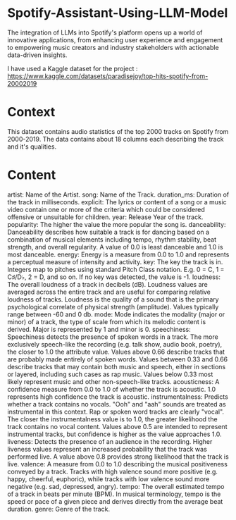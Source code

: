 # Spotify-Assistant-Using-LLM-Model
The integration of LLMs into Spotify's platform opens up a world of innovative applications, from enhancing user experience and engagement to empowering music creators and industry stakeholders with actionable data-driven insights.

I have used a Kaggle dataset for the project : https://www.kaggle.com/datasets/paradisejoy/top-hits-spotify-from-20002019

# Context
This dataset contains audio statistics of the top 2000 tracks on Spotify from 2000-2019. The data contains about 18 columns each describing the track and it's qualities.

# Content
artist: Name of the Artist.
song: Name of the Track.
duration_ms: Duration of the track in milliseconds.
explicit: The lyrics or content of a song or a music video contain one or more of the criteria which could be considered offensive or unsuitable for children.
year: Release Year of the track.
popularity: The higher the value the more popular the song is.
danceability: Danceability describes how suitable a track is for dancing based on a combination of musical elements including tempo, rhythm stability, beat strength, and overall regularity. A value of 0.0 is least danceable and 1.0 is most danceable.
energy: Energy is a measure from 0.0 to 1.0 and represents a perceptual measure of intensity and activity.
key: The key the track is in. Integers map to pitches using standard Pitch Class notation. E.g. 0 = C, 1 = C♯/D♭, 2 = D, and so on. If no key was detected, the value is -1.
loudness: The overall loudness of a track in decibels (dB). Loudness values are averaged across the entire track and are useful for comparing relative loudness of tracks. Loudness is the quality of a sound that is the primary psychological correlate of physical strength (amplitude). Values typically range between -60 and 0 db.
mode: Mode indicates the modality (major or minor) of a track, the type of scale from which its melodic content is derived. Major is represented by 1 and minor is 0.
speechiness: Speechiness detects the presence of spoken words in a track. The more exclusively speech-like the recording (e.g. talk show, audio book, poetry), the closer to 1.0 the attribute value. Values above 0.66 describe tracks that are probably made entirely of spoken words. Values between 0.33 and 0.66 describe tracks that may contain both music and speech, either in sections or layered, including such cases as rap music. Values below 0.33 most likely represent music and other non-speech-like tracks.
acousticness: A confidence measure from 0.0 to 1.0 of whether the track is acoustic. 1.0 represents high confidence the track is acoustic.
instrumentalness: Predicts whether a track contains no vocals. "Ooh" and "aah" sounds are treated as instrumental in this context. Rap or spoken word tracks are clearly "vocal". The closer the instrumentalness value is to 1.0, the greater likelihood the track contains no vocal content. Values above 0.5 are intended to represent instrumental tracks, but confidence is higher as the value approaches 1.0.
liveness: Detects the presence of an audience in the recording. Higher liveness values represent an increased probability that the track was performed live. A value above 0.8 provides strong likelihood that the track is live.
valence: A measure from 0.0 to 1.0 describing the musical positiveness conveyed by a track. Tracks with high valence sound more positive (e.g. happy, cheerful, euphoric), while tracks with low valence sound more negative (e.g. sad, depressed, angry).
tempo: The overall estimated tempo of a track in beats per minute (BPM). In musical terminology, tempo is the speed or pace of a given piece and derives directly from the average beat duration.
genre: Genre of the track.
